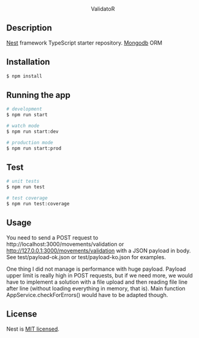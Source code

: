 <p align="center">
  ValidatoR
</p>

## Description

[Nest](https://github.com/nestjs/nest) framework TypeScript starter repository.
[Mongodb](https://mongoosejs.com/docs/guide.html) ORM

## Installation

```bash
$ npm install
```

## Running the app

```bash
# development
$ npm run start

# watch mode
$ npm run start:dev

# production mode
$ npm run start:prod
```

## Test

```bash
# unit tests
$ npm run test

# test coverage
$ npm run test:coverage
```

## Usage

You need to send a POST request to http://localhost:3000/movements/validation or http://127.0.0.1:3000/movements/validation with a JSON payload in body.
See test/payload-ok.json or test/payload-ko.json for examples.

One thing I did not manage is performance with huge payload. Payload upper limit is really high in POST requests, but if we need more, we would have to implement a solution with a file upload and then reading file line after line (without loading everything in memory, that is). Main function AppService.checkForErrors() would have to be adapted though.

## License

  Nest is [MIT licensed](LICENSE).
